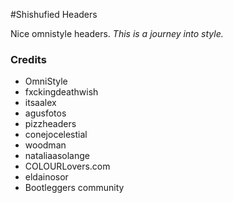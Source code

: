 #Shishufied Headers

Nice omnistyle headers. *This is a journey into style.*

### Credits
* OmniStyle
* fxckingdeathwish
* itsaalex
* agusfotos
* pizzheaders
* conejocelestial
* woodman
* nataliaasolange
* COLOURLovers.com
* eldainosor
* Bootleggers community
